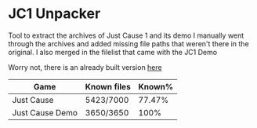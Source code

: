 # JC1 Unpacker
Tool to extract the archives of Just Cause 1 and its demo
I manually went through the archives and added missing file paths that weren't there in the original. I also merged in the filelist that came with the JC1 Demo

Worry not, there is an already built version [here](https://github.com/LukeJC3/JC1-Unpacker/releases)

| Game   | Known files   | Known%   |
|---      |---    |---    |
| Just Cause | 5423/7000 | 77.47%
| Just Cause Demo | 3650/3650 | 100%
